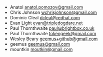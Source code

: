* Anatol <anatol.pomozov@gmail.com>
* Chris Johnson <wchrisjohnson@gmail.com>
* Dominic Cleal <dcleal@redhat.com>
* Evan Light <evan@tripledogdare.net>
* Paul Thornthwaite <paul@brightbox.co.uk>
* Paul Thornthwaite <tokengeek@gmail.com>
* Wesley Beary <geemus+github@gmail.com>
* geemus <geemus@gmail.com>
* mountkin <moutkin@gmail.com>